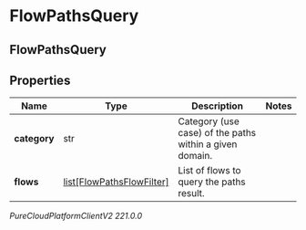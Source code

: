 # FlowPathsQuery

## FlowPathsQuery

## Properties

|Name | Type | Description | Notes|
|------------ | ------------- | ------------- | -------------|
| **category** | str | Category (use case) of the paths within a given domain. | |
| **flows** | [list[FlowPathsFlowFilter]](FlowPathsFlowFilter) | List of flows to query the paths result. | |



_PureCloudPlatformClientV2 221.0.0_
